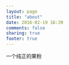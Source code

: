 ```yaml
---
layout: page
title: "about"
date: 2016-02-19 16:39
comments: false
sharing: true
footer: true
---
```


一个纯正的果粉
